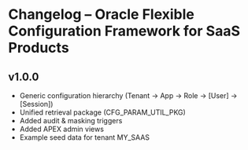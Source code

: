 # Changelog – Oracle Flexible Configuration Framework for SaaS Products

## v1.0.0
- Generic configuration hierarchy (Tenant → App → Role → [User] → [Session])
- Unified retrieval package (CFG_PARAM_UTIL_PKG)
- Added audit & masking triggers
- Added APEX admin views
- Example seed data for tenant MY_SAAS
